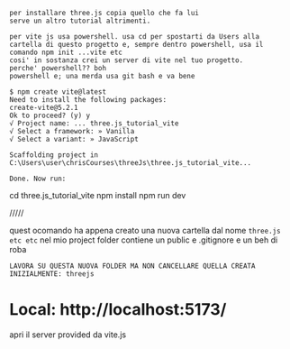 
    per installare three.js copia quello che fa lui
    serve un altro tutorial altrimenti.

    per vite js usa powershell. usa cd per spostarti da Users alla cartella di questo progetto e, sempre dentro powershell, usa il comando npm init ...vite etc
    cosi' in sostanza crei un server di vite nel tuo progetto.
    perche' powershell?? boh
    powershell e; una merda usa git bash e va bene

    $ npm create vite@latest
    Need to install the following packages:
    create-vite@5.2.1
    Ok to proceed? (y) y
    √ Project name: ... three.js_tutorial_vite
    √ Select a framework: » Vanilla
    √ Select a variant: » JavaScript

    Scaffolding project in C:\Users\user\chrisCourses\threeJs\three.js_tutorial_vite...

    Done. Now run:

  cd three.js_tutorial_vite
  npm install
  npm run dev

  /////

  quest ocomando ha appena creato una nuova cartella dal nome `three.js etc etc` nel mio project folder
  contiene un public  e .gitignore e un beh di roba
  

    LAVORA SU QUESTA NUOVA FOLDER MA NON CANCELLARE QUELLA CREATA INIZIALMENTE: threejs

# Local:   http://localhost:5173/
apri il server provided da vite.js

